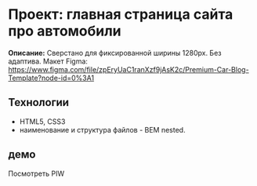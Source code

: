 # Проект: главная страница сайта про автомобили
**Описание:**
Сверстано для фиксированной ширины 1280px. Без адаптива.
Макет Figma: https://www.figma.com/file/zpEryUaC1ranXzf9jAsK2c/Premium-Car-Blog-Template?node-id=0%3A1

## Технологии
- HTML5, CSS3 
- наименование и структура файлов - BEM nested.

## демо
Посмотреть PIW
